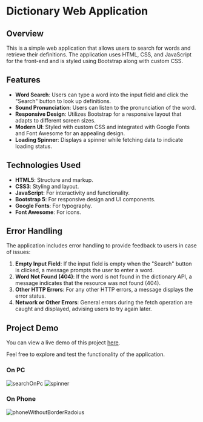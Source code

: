 # Dictionary Web Application

## Overview

This is a simple web application that allows users to search for words and retrieve their definitions. The application uses HTML, CSS, and JavaScript for the front-end and is styled using Bootstrap along with custom CSS.

## Features

- **Word Search**: Users can type a word into the input field and click the "Search" button to look up definitions.
- **Sound Pronunciation**: Users can listen to the pronunciation of the word.
- **Responsive Design**: Utilizes Bootstrap for a responsive layout that adapts to different screen sizes.
- **Modern UI**: Styled with custom CSS and integrated with Google Fonts and Font Awesome for an appealing design.
- **Loading Spinner**: Displays a spinner while fetching data to indicate loading status.

## Technologies Used

- **HTML5**: Structure and markup.
- **CSS3**: Styling and layout.
- **JavaScript**: For interactivity and functionality.
- **Bootstrap 5**: For responsive design and UI components.
- **Google Fonts**: For typography.
- **Font Awesome**: For icons.

## Error Handling

The application includes error handling to provide feedback to users in case of issues:

1. **Empty Input Field**: If the input field is empty when the "Search" button is clicked, a message prompts the user to enter a word.
2. **Word Not Found (404)**: If the word is not found in the dictionary API, a message indicates that the resource was not found (404).
3. **Other HTTP Errors**: For any other HTTP errors, a message displays the error status.
4. **Network or Other Errors**: General errors during the fetch operation are caught and displayed, advising users to try again later.


## Project Demo

You can view a live demo of this project [here](https://haneen-elbendary.github.io/Dictionary/). 

Feel free to explore and test the functionality of the application.

### On PC
![searchOnPc](https://github.com/user-attachments/assets/513af3e4-94b9-4ed7-85da-6c103258ac65)
![spinner](https://github.com/user-attachments/assets/1472073e-be29-4f60-ac01-dbf8dd4188f4)

### On Phone

![phoneWithoutBorderRadoius](https://github.com/user-attachments/assets/dd3e8bd8-e41b-4af1-a077-b401b370fe9c)





